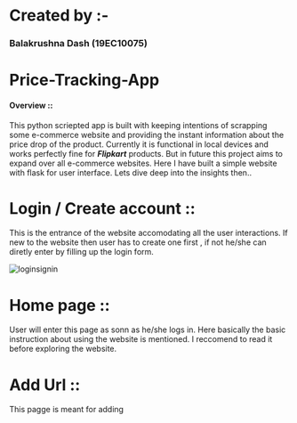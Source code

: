 # Created by :-
### Balakrushna Dash (19EC10075)
# Price-Tracking-App
#### Overview ::
This python scriepted app is built with keeping intentions of scrapping some e-commerce website and providing the instant information about the price drop of the product.
Currently it is functional in local devices and works perfectly fine for ***Flipkart*** products. But in future this project aims to expand over all e-commerce websites. 
Here I have built a simple website with flask for user interface. Lets dive deep into the insights then..
# Login / Create account ::
This is the entrance of the website accomodating all the user interactions. If new to the website then user has to create one first , if not he/she can diretly enter by filling 
up the login form.

![loginsignin](https://user-images.githubusercontent.com/56407204/124709112-bee7bf00-df18-11eb-982c-df7e10a11253.jpg)

# Home page ::
User will enter this page as sonn as he/she logs in. Here basically the basic instruction about using the website is mentioned. I reccomend to read it before exploring the website.


# Add Url ::
This pagge is meant for adding 
